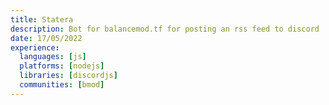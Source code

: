 ```yaml
---
title: Statera
description: Bot for balancemod.tf for posting an rss feed to discord
date: 17/05/2022
experience:
  languages: [js]
  platforms: [nodejs]
  libraries: [discordjs]
  communities: [bmod]
---
```


